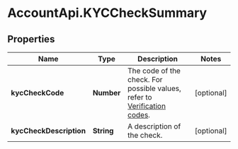 # AccountApi.KYCCheckSummary

## Properties

Name | Type | Description | Notes
------------ | ------------- | ------------- | -------------
**kycCheckCode** | **Number** | The code of the check. For possible values, refer to [Verification codes](https://docs.adyen.com/marketplaces-and-platforms/classic/verification-process/verification-codes). | [optional] 
**kycCheckDescription** | **String** | A description of the check. | [optional] 



